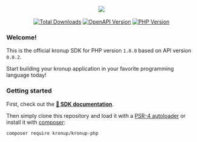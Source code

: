 <p align="center">
    <a href="https://php.kronup.io/" rel="nofollow" target="_blank">
        <img src="https://repository-images.githubusercontent.com/601200609/affe88f7-3dff-4199-ac5a-7fe5b5d8ff78"/>
    </a><br/><br/>
    <a href="https://packagist.org/packages/kronup/kronup-php" rel="nofollow"><img src="https://img.shields.io/packagist/dt/kronup/kronup-php.svg?style=flat&colorB=yellow" alt="Total Downloads" style="max-width: 100%;"></a>
    <a href="https://api.kronup.com"><img src="https://img.shields.io/badge/api-v0.0.2-yellow" alt="OpenAPI Version" style="max-width: 100%;"></a>
    <a href="https://www.php.net/supported-versions.php" rel="nofollow"><img src="https://img.shields.io/badge/php-%3E=7.4-red" alt="PHP Version" style="max-width: 100%;"></a>
</p>

### Welcome!

This is the official kronup SDK for PHP version `1.0.0` based on API version `0.0.2`.

Start building your kronup application in your favorite programming language today!

### Getting started

First, check out the [**📒 SDK documentation**](https://php.kronup.io/).

Then simply clone this repository and load it with a [PSR-4 autoloader](https://www.php-fig.org/psr/psr-4/) or install it with [composer](https://getcomposer.org/):

```
composer require kronup/kronup-php
```
